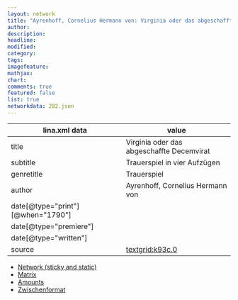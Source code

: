 ```yaml
---
layout: network
title: "Ayrenhoff, Cornelius Hermann von: Virginia oder das abgeschaffte Decemvirat (1790)"
author:
description:
headline:
modified:
category:
tags:
imagefeature: 
mathjax: 
chart: 
comments: true
featured: false
list: true
networkdata: 282.json
---
```

lina.xml data  | value
------------- | -------------
title|Virginia oder das abgeschaffte Decemvirat
subtitle|Trauerspiel in vier Aufzügen
genretitle|Trauerspiel
author|Ayrenhoff, Cornelius Hermann von
date[@type="print"][@when="1790"]|
date[@type="premiere"]|
date[@type="written"]|
source|[textgrid:k93c.0](https://textgridlab.org/1.0/tgcrud-public/rest/textgrid:k93c.0/data)



* [Network (sticky and static)](/network282)
* [Matrix](/matrix282)
* [Amounts](/amount282)
* [Zwischenformat](/lina282 )

